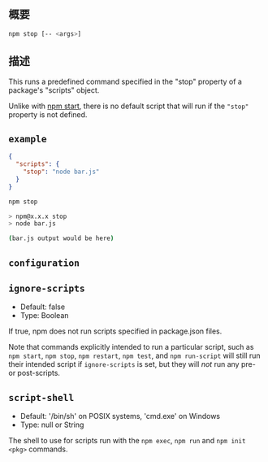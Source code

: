 ## 概要



```bash
npm stop [-- <args>]
```

## 描述

This runs a predefined command specified in the "stop" property of a package's "scripts" object.

Unlike with [npm start](https://docs.npmjs.com/cli/v7/commands/npm-start), there is no default script that will run if the `"stop"` property is not defined.

## `example`



```json
{
  "scripts": {
    "stop": "node bar.js"
  }
}
```



```bash
npm stop

> npm@x.x.x stop
> node bar.js

(bar.js output would be here)
```

## `configuration`

## `ignore-scripts`

- Default: false
- Type: Boolean

If true, npm does not run scripts specified in package.json files.

Note that commands explicitly intended to run a particular script, such as `npm start`, `npm stop`, `npm restart`, `npm test`, and `npm run-script` will still run their intended script if `ignore-scripts` is set, but they will *not* run any pre- or post-scripts.

## `script-shell`

- Default: '/bin/sh' on POSIX systems, 'cmd.exe' on Windows
- Type: null or String

The shell to use for scripts run with the `npm exec`, `npm run` and `npm init <pkg>` commands.
